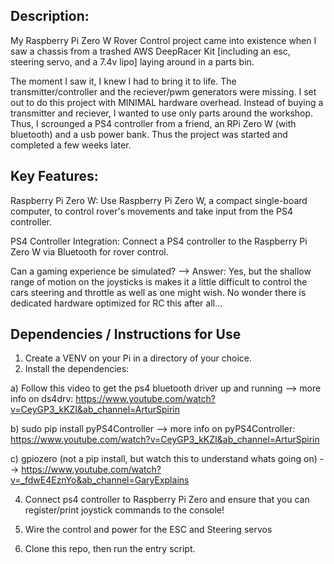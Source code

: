 ## Description:
My Raspberry Pi Zero W Rover Control project came into existence when I saw a chassis from a trashed AWS DeepRacer Kit [including an esc, steering servo, and a 7.4v lipo] laying around in a parts bin.

The moment I saw it, I knew I had to bring it to life. The transmitter/controller and the reciever/pwm generators were missing. I set out to do this project with MINIMAL hardware overhead. Instead of buying a transmitter and reciever, I wanted to use only parts around the workshop. Thus, I scrounged a PS4 controller from a friend, an RPi Zero W (with bluetooth) and a usb power bank. Thus the project was started and completed a few weeks later. 

## Key Features:

Raspberry Pi Zero W: Use Raspberry Pi Zero W, a compact single-board computer, to control rover's movements and take input from the PS4 controller.

PS4 Controller Integration: Connect a PS4 controller to the Raspberry Pi Zero W via Bluetooth for rover control.

Can a gaming experience be simulated? --> Answer: Yes, but the shallow range of motion on the joysticks is makes it a little difficult to control the cars steering and throttle as well as one might wish. No wonder there is dedicated hardware optimized for RC this after all...



## Dependencies / Instructions for Use

1. Create a VENV on your Pi in a directory of your choice.
2. Install the dependencies:
   
a) Follow this video to get the ps4 bluetooth driver up and running -->
more info on ds4drv: https://www.youtube.com/watch?v=CeyGP3_kKZI&ab_channel=ArturSpirin

b) sudo pip install pyPS4Controller -->
more info on pyPS4Controller:   https://www.youtube.com/watch?v=CeyGP3_kKZI&ab_channel=ArturSpirin
 
c) gpiozero (not a pip install, but watch this to understand whats going on) -->
https://www.youtube.com/watch?v=_fdwE4EznYo&ab_channel=GaryExplains

4. Connect ps4 controller to Raspberry Pi Zero and ensure that you can register/print joystick commands to the console!

5. Wire the control and power for the ESC and Steering servos 

6. Clone this repo, then run the entry script.
